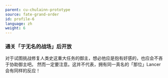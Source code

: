 ```yaml
---
parent: cu-chulainn-prototype
source: fate-grand-order
id: profile-6
language: zh
weight: 6
---
```


### 通关「于无名的战场」后开放

对于试图挑战修复人类史这重大任务的御主，想必他应是抱有好感的，也应会不吝于协助御主吧。
然而一定要注意。这并不代表，拥有同一真名的「那位」Lancer会有同样的反应！
